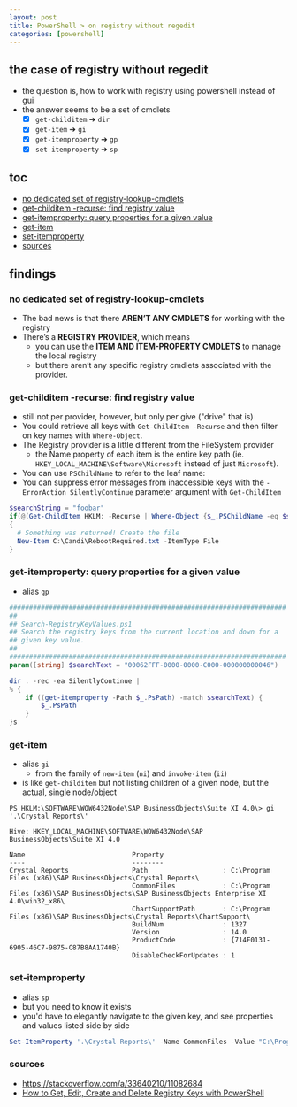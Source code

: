 ```yaml
---
layout: post
title: PowerShell > on registry without regedit
categories: [powershell]
---
```

## the case	of registry without regedit
* the question is, how to work with registry using powershell instead of gui
* the answer seems to be a set of cmdlets
    - [x] `get-childitem` ➔ `dir`
    - [x] `get-item` ➔ `gi`
    - [x] `get-itemproperty` ➔ `gp`
    - [x] `set-itemproperty` ➔ `sp` 

## toc
<!-- TOC -->

- [no dedicated set of registry-lookup-cmdlets](#no-dedicated-set-of-registry-lookup-cmdlets)
- [get-childitem -recurse: find registry value](#get-childitem--recurse-find-registry-value)
- [get-itemproperty: query properties for a given value](#get-itemproperty-query-properties-for-a-given-value)
- [get-item](#get-item)
- [set-itemproperty](#set-itemproperty)
- [sources](#sources)

<!-- /TOC -->

## findings
### no dedicated set of registry-lookup-cmdlets 
* The bad news is that there **AREN’T ANY CMDLETS** for working with the registry 
* There’s a **REGISTRY PROVIDER**, which means 
    * you can use the **ITEM AND ITEM-PROPERTY CMDLETS** to manage the local registry
    * but there aren’t any specific registry cmdlets associated with the provider.

### get-childitem -recurse: find registry value 
* still not per provider, however, but only per give ("drive" that is)
* You could retrieve all keys with `Get-ChildItem -Recurse` and then filter on key names with `Where-Object`.
* The Registry provider is a little different from the FileSystem provider
    * the Name property of each item is the entire key path (ie. `HKEY_LOCAL_MACHINE\Software\Microsoft` instead of just `Microsoft`). 
* You can use `PSChildName` to refer to the leaf name:
* You can suppress error messages from inaccessible keys with the `-ErrorAction SilentlyContinue` parameter argument with `Get-ChildItem`

```powershell
$searchString = "foobar" 
if(@(Get-ChildItem HKLM: -Recurse | Where-Object {$_.PSChildName -eq $searchString}))
{
  # Something was returned! Create the file
  New-Item C:\Candi\RebootRequired.txt -ItemType File
}
```

### get-itemproperty: query properties for a given value
* alias `gp`

```powershell
######################################################################
##
## Search-RegistryKeyValues.ps1
## Search the registry keys from the current location and down for a
## given key value.
##
######################################################################
param([string] $searchText = "00062FFF-0000-0000-C000-000000000046")

dir . -rec -ea SilentlyContinue | 
% { 
    if ((get-itemproperty -Path $_.PsPath) -match $searchText) { 
        $_.PsPath
    } 
}s
```

### get-item
* alias `gi`
    * from the family of `new-item` (`ni`) and `invoke-item` (`ii`)
* is like `get-childitem` but not listing children of a given node, but the actual, single node/object

```
PS HKLM:\SOFTWARE\WOW6432Node\SAP BusinessObjects\Suite XI 4.0\> gi '.\Crystal Reports\'

Hive: HKEY_LOCAL_MACHINE\SOFTWARE\WOW6432Node\SAP BusinessObjects\Suite XI 4.0

Name                           Property
----                           --------
Crystal Reports                Path                   : C:\Program Files (x86)\SAP BusinessObjects\Crystal Reports\
                               CommonFiles            : C:\Program Files (x86)\SAP BusinessObjects\SAP BusinessObjects Enterprise XI 4.0\win32_x86\
                               ChartSupportPath       : C:\Program Files (x86)\SAP BusinessObjects\Crystal Reports\ChartSupport\
                               BuildNum               : 1327
                               Version                : 14.0
                               ProductCode            : {714F0131-6905-46C7-9875-C87B8AA1740B}
                               DisableCheckForUpdates : 1
```

### set-itemproperty
* alias `sp`
* but you need to know it exists
* you'd have to elegantly navigate to the given key, and see properties and values listed side by side

```powershell
Set-ItemProperty '.\Crystal Reports\' -Name CommonFiles -Value "C:\Program Files (x86)\Business Objects\Common\3.5\bin\" -Verbose
```

### sources
* <https://stackoverflow.com/a/33640210/11082684>
* [How to Get, Edit, Create and Delete Registry Keys with PowerShell](https://blog.netwrix.com/2018/09/11/how-to-get-edit-create-and-delete-registry-keys-with-powershell/)
